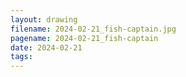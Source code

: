 ```yaml
---
layout: drawing
filename: 2024-02-21_fish-captain.jpg
pagename: 2024-02-21_fish-captain
date: 2024-02-21
tags:
---
```

